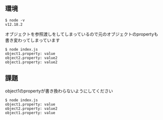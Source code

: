 ## 環境

```
$ node -v
v12.18.2
```

オブジェクトを参照渡しをしてしまっているので元のオブジェクトのpropertyも書き変わってしまっています

```
$ node index.js
object1.property: value
object2.property: value2
object1.property: value2
```

## 課題

object1のpropertyが書き換わらないようにしてください

```
$ node index.js
object1.property: value
object2.property: value2
object1.property: value
```
